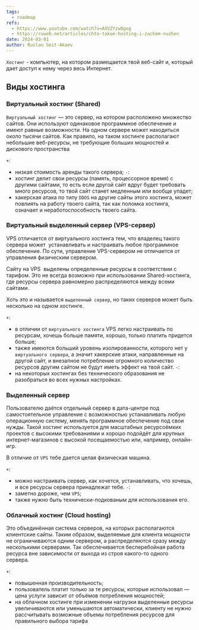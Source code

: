 ```yaml
---
tags:
  - roadmap
refs:
  - https://www.youtube.com/watch?v=AXVZYzw8geg
  - https://ruweb.net/articles/chto-takoe-hosting-i-zachem-nuzhen
date: 2024-03-01
author: Ruslan Seit-Akaev
---
```

`Хостинг` - компьютер, на котором размещается твой веб-сайт и, который дает доступ к нему через весь Интернет.
## Виды хостинга

### Виртуальный хостинг (Shared)

`Виртуальный хостинг` — это сервер, на котором расположено множество сайтов. Они используют одинаковое программное обеспечение и имеют равные возможности. На одном сервере может находиться около тысячи сайтов. Как правило, на таком хостинге располагают небольшие веб-ресурсы, не требующие больших мощностей и дискового пространства

`+`:
- низкая стоимость аренды такого сервера;
`-`:
- хостинг делит свои ресурсы (память, процессорное время) с другими сайтами, то есть если другой сайт вдруг будет требовать много ресурсов, то твой сайт станет медленным или вообще упадет;
- хакерская атака по типу `DDOS` на другие сайты этого хостинга, может повлиять на работу твоего сайта, так как поломка хостинга, означает и неработоспособность твоего сайта.

### Виртуальный выделенный сервер (VPS-сервер)

VPS отличается от виртуального хостинга тем, что владелец такого сервера может  устанавливать и настраивать любое программное обеспечение. По сути, управление VPS-сервером не отличается от управления физическим сервером. 

Сайту на VPS  выделены определенные ресурсы в соответствии с тарифом. Это не всегда возможно при использовании Shared-хостинга, где ресурсы сервера равномерно распределяются между всеми сайтами.

Хоть это и называется `выделенный сервер`, но таких серверов может быть несколько на одном хостинге.

`+`:
- в отличии от `виртуального хостинга` VPS легко настраивать по ресурсам, хочешь больше памяти, хорошо, только платить придется больше;
- также имеются больший уровень изолированности, которого нет у `виртуального сервера`, а значит хакерские атаки, направленные на другой сайт, и внезапное потребление огромного количество ресурсов другим сайтом не будут иметь эффект на твой сайт.
`-`:
- на некоторых хостингах без технического образования не разобраться во всех нужных настройках.

### Выделенный сервер

Пользователю даётся отдельный сервер в дата-центре под самостоятельное управление с возможностью устанавливать любую операционную систему, менять программное обеспечение под свои нужды. Такой хостинг используется для масштабных ресурсоёмких проектов с высокими требованиями и хорошо подойдёт для крупных интернет-магазинов с высокой посещаемостью или, например, онлайн-игр.

В отличие от `VPS` тебе дается целая физическая машина.

`+`:
- можно настраивать сервер, как хочется, устанавливать, что хочешь, и все ресурсы сервера принадлежат тебе.
`-`:
- заметно дороже, чем `VPS`;
- также нужно быть технически-подкованым  для использования его.

### Облачный хостинг (Cloud hosting)

Это объединённая система серверов, на которых располагаются клиентские сайты. Таким образом, выделяемые для клиента мощности не ограничиваются одним сервером, а распределяются сразу между несколькими серверами. Так обеспечивается бесперебойная работа ресурса вне зависимости от выхода из строя какого-то одного сервера. 

`+`:
- повышенная производительность;
-  пользователь платит только за те ресурсы, которые использовал — цена услуги зависит от объёмов потребления мощностей;
- на облачном хостинге при изменении нагрузки выделенные ресурсы увеличиваются или уменьшаются автоматически, клиенту не нужно рассчитывать возможные объемы потребления ресурсов для правильного выбора тарифа